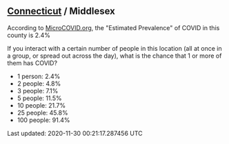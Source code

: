 
## [Connecticut](/united-states/connecticut) / Middlesex

According to [MicroCOVID.org](http://microcovid.org),
the "Estimated Prevalence" of COVID in this county is 2.4%

If you interact with a certain number of people in this location
(all at once in a group, or spread out across the day), what is the chance that
1 or more of them has COVID?

- 1 person: 2.4%
- 2 people: 4.8%
- 3 people: 7.1%
- 5 people: 11.5%
- 10 people: 21.7%
- 25 people: 45.8%
- 100 people: 91.4%

Last updated: 2020-11-30 00:21:17.287456 UTC
